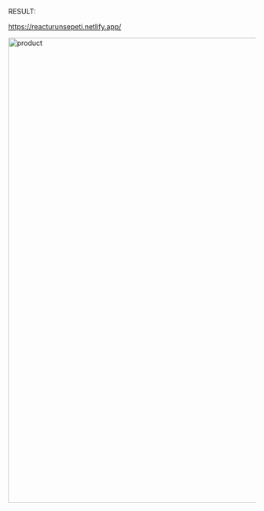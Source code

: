 RESULT:

https://reacturunsepeti.netlify.app/

<img width="944" alt="product" src="https://user-images.githubusercontent.com/96357374/215257410-27a54a92-5a36-4002-a079-195176f54731.png">

